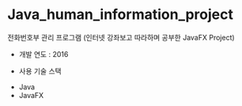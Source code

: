 # Java_human_information_project

전화번호부 관리 프로그램
(인터넷 강좌보고 따라하며 공부한 JavaFX Project)

* 개발 연도 : 2016

* 사용 기술 스택 
- Java
- JavaFX
